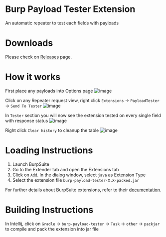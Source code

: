 # Burp Payload Tester Extension
An automatic repeater to test each fields with payloads

# Downloads
Please check on [Releases](https://github.com/sebastian93921/burp-payload-tester/releases) page.

# How it works
First place any payloads into Options page
![image](https://user-images.githubusercontent.com/4918219/148170301-8107895e-c8f7-4d38-9232-0221da596eef.png)

Click on any Repeater request view, right click `Extensions` -> `PayloadTester` -> `Send To Tester`
![image](https://user-images.githubusercontent.com/4918219/148171892-4a6d6f3c-414a-472f-91a1-fceb8fbb6b96.png)

In `Tester` section you will now see the extension tested on every single field with response status
![image](https://user-images.githubusercontent.com/4918219/148172000-234c53f4-ff07-4cea-8d0c-bfaf08b190f0.png)

Right click `Clear history` to cleanup the table
![image](https://user-images.githubusercontent.com/4918219/148172280-e239d331-1498-43e1-b8f8-ea8af51350a7.png)

# Loading Instructions
1. Launch BurpSuite
2. Go to the Extender tab and open the Extensions tab
3. Click on `Add`. In the dialog window, select `java` as Extension Type
4. Select the extension file `burp-payload-tester-X.X-packed.jar`

For further details about BurpSuite extensions, refer to their [documentation](https://portswigger.net/burp/help/extender.html#loading).

# Building Instructions
In Intellij, click on `Gradle` -> `burp-payload-tester` -> `Task` -> `other` -> `packjar` to compile and pack the extension into jar file
